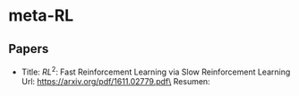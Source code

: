 # meta-RL

## Papers

- Title: $RL^2$: Fast Reinforcement Learning via Slow Reinforcement Learning\
  Url: https://arxiv.org/pdf/1611.02779.pdf\
  Resumen: 
  
